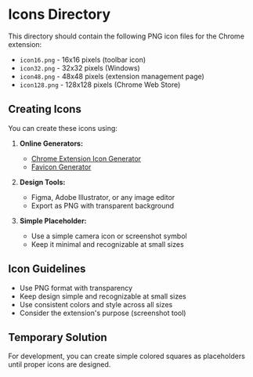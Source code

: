# Icons Directory

This directory should contain the following PNG icon files for the Chrome extension:

- `icon16.png` - 16x16 pixels (toolbar icon)
- `icon32.png` - 32x32 pixels (Windows)
- `icon48.png` - 48x48 pixels (extension management page)
- `icon128.png` - 128x128 pixels (Chrome Web Store)

## Creating Icons

You can create these icons using:

1. **Online Generators:**
   - [Chrome Extension Icon Generator](https://chrome-extension-icon-generator.vercel.app/)
   - [Favicon Generator](https://favicon.io/)

2. **Design Tools:**
   - Figma, Adobe Illustrator, or any image editor
   - Export as PNG with transparent background

3. **Simple Placeholder:**
   - Use a simple camera icon or screenshot symbol
   - Keep it minimal and recognizable at small sizes

## Icon Guidelines

- Use PNG format with transparency
- Keep design simple and recognizable at small sizes
- Use consistent colors and style across all sizes
- Consider the extension's purpose (screenshot tool)

## Temporary Solution

For development, you can create simple colored squares as placeholders until proper icons are designed.
